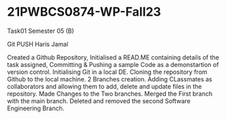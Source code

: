 # 21PWBCS0874-WP-Fall23
Task01 Semester 05 (B)

Git PUSH Haris Jamal

Created a Github Repository, Initialised a READ.ME containing details of the task assigned, Committing & Pushing a sample Code as a demonstartion of version control. Initialising Git in a local DE. Cloning the repository from Github to the local machine. 2 Branches creation. Adding CLassmates as collaborators and allowing them to add, delete and update files in the repository. Made Changes to the Two branches. Merged the First branch with the main branch. Deleted and removed the second Software Engineering Branch. 
